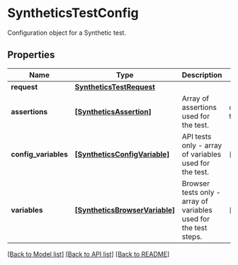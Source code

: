 # SyntheticsTestConfig

Configuration object for a Synthetic test.
## Properties
Name | Type | Description | Notes
------------ | ------------- | ------------- | -------------
**request** | [**SyntheticsTestRequest**](SyntheticsTestRequest.md) |  | 
**assertions** | [**[SyntheticsAssertion]**](SyntheticsAssertion.md) | Array of assertions used for the test. | defaults to []
**config_variables** | [**[SyntheticsConfigVariable]**](SyntheticsConfigVariable.md) | API tests only - array of variables used for the test. | [optional] 
**variables** | [**[SyntheticsBrowserVariable]**](SyntheticsBrowserVariable.md) | Browser tests only - array of variables used for the test steps. | [optional] 

[[Back to Model list]](README.md#documentation-for-models) [[Back to API list]](README.md#documentation-for-api-endpoints) [[Back to README]](README.md)


